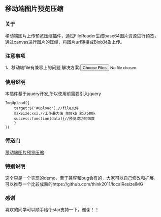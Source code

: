 ## 移动端图片预览压缩
### 关于
移动端图片上传预览压缩插件，通过FileReader生成base64图片资源进行预览，通过canvas进行图片的压缩，将图片url转换成Blob对象上传。
### 注意事项
1、移动端file有兼容上的问题
解决方案:<input type="file" id="upload" class="upload" accept="image/*" multiple />
### 使用说明
本插件基于jquery开发,所以使用前需要引入jquery
```
ImgUpload({
    target:$('#upload'),//file文件
    maxSize:xxx,//上传最大值 单位kb 默认500k
    success:function(data){//预览成功的函数
    }
})
```
### 传送门
[移动端图片预览压缩](https://ymblog.github.io/plugin/)
### 特别说明
这个只是一个实现的demo，至于兼容和bug会有的，大家可以自己修改和扩展，可以推荐一个比较成熟的https://github.com/think2011/localResizeIMG
### 感谢
喜欢的同学可以顺手给个star支持一下，谢谢！！

